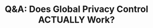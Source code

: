 ---
title: "Q&A: Does Global Privacy Control ACTUALLY Work?"
description: "Q&A192: Is GPC actually effective, or is it just another DNT? Should you migrate off of Google Sites? What's the best workflow for degoogled Androids? And is phone location privacy a non-starter?"
datePublished: 2024-08-28
dateUpdated: 2024-08-28
linkYouTube: "https://www.youtube.com/watch?v=cLaBfvJ0_bg"
linkForum: "https://discuss.techlore.tech/t/q-a-does-global-privacy-control-actually-work/9782"
linkPeerTube: "https://neat.tube/w/iPu5jmxTCTRqNsKoQ455Nn"
tags: ["SR","Q&A","Privacy"]
---